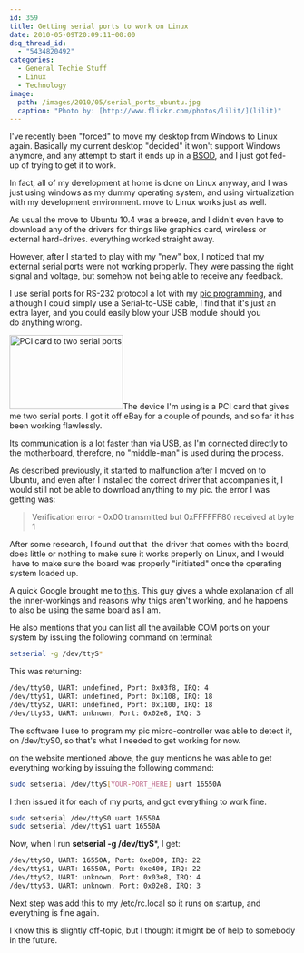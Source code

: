 ```yaml
---
id: 359
title: Getting serial ports to work on Linux
date: 2010-05-09T20:09:11+00:00
dsq_thread_id:
  - "5434820492"
categories:
  - General Techie Stuff
  - Linux
  - Technology
image: 
  path: /images/2010/05/serial_ports_ubuntu.jpg
  caption: "Photo by: [http://www.flickr.com/photos/lilit/](lilit)"
---
```

I've recently been "forced" to move my desktop from Windows to Linux again. Basically my current desktop "decided" it won't support Windows anymore, and any attempt to start it ends up in a <a title="Blue Screen of Death" href="http://en.wikipedia.org/wiki/Blue_Screen_of_Death" target="_blank">BSOD</a>, and I just got fed-up of trying to get it to work.

In fact, all of my development at home is done on Linux anyway, and I was just using windows as my dummy operating system, and using virtualization with my development environment. move to Linux works just as well.

As usual the move to Ubuntu 10.4 was a breeze, and I didn't even have to download any of the drivers for things like graphics card, wireless or external hard-drives. everything worked straight away.

However, after I started to play with my "new" box, I noticed that my external serial ports were not working properly. They were passing the right signal and voltage, but somehow not being able to receive any feedback.

<!--more-->

I use serial ports for RS-232 protocol a lot with my <a title="Pic midrocontroller" href="http://en.wikipedia.org/wiki/PIC_microcontroller" target="_blank">pic programming</a>, and although I could simply use a Serial-to-USB cable, I find that it's just an extra layer, and you could easily blow your USB module should you do anything wrong.

<img class="alignleft" title="PCI card to two serial ports" src="http://files.placona.co.uk/serial_ports_ubuntu/pci_rs232_serial_port_two_com_ports.jpg" alt="PCI card to two serial ports" width="200" height="131" />The device I'm using is a PCI card that gives me two serial ports. I got it off eBay for a couple of pounds, and so far it has been working flawlessly.

Its communication is a lot faster than via USB, as I'm connected directly to the motherboard, therefore, no "middle-man" is used during the process.

As described previously, it started to malfunction after I moved on to Ubuntu, and even after I installed the correct driver that accompanies it, I would still not be able to download anything to my pic. the error I was getting was:

> Verification error - 0x00 transmitted but 0xFFFFFF80 received at byte 1

After some research, I found out that  the driver that comes with the board, does little or nothing to make sure it works properly on Linux, and I would  have to make sure the board was properly "initiated" once the operating system loaded up.

A quick Google brought me to <a title="Getting Serial Port to work under Ubuntu!" href="http://www.electronicsfaq.com/2010/02/getting-serial-port-to-work-under.html" target="_blank">this</a>. This guy gives a whole explanation of all the inner-workings and reasons why thigs aren't working, and he happens to also be using the same board as I am.

He also mentions that you can list all the available COM ports on your system by issuing the following command on terminal:

```bash
setserial -g /dev/ttyS*
```

This was returning:

```bash
/dev/ttyS0, UART: undefined, Port: 0x03f8, IRQ: 4
/dev/ttyS1, UART: undefined, Port: 0x1108, IRQ: 18
/dev/ttyS2, UART: undefined, Port: 0x1100, IRQ: 18
/dev/ttyS3, UART: unknown, Port: 0x02e8, IRQ: 3
```

The software I use to program my pic micro-controller was able to detect it, on /dev/ttyS0, so that's what I needed to get working for now.

on the website mentioned above, the guy mentions he was able to get everything working by issuing the following command:

```bash
sudo setserial /dev/ttyS[YOUR-PORT_HERE] uart 16550A
```

I then issued it for each of my ports, and got everything to work fine.

```bash
sudo setserial /dev/ttyS0 uart 16550A
sudo setserial /dev/ttyS1 uart 16550A
```

Now, when I run **setserial -g /dev/ttyS***, I get:

```bash
/dev/ttyS0, UART: 16550A, Port: 0xe800, IRQ: 22
/dev/ttyS1, UART: 16550A, Port: 0xe400, IRQ: 22
/dev/ttyS2, UART: unknown, Port: 0x03e8, IRQ: 4
/dev/ttyS3, UART: unknown, Port: 0x02e8, IRQ: 3
```

Next step was add this to my /etc/rc.local so it runs on startup, and everything is fine again.

I know this is slightly off-topic, but I thought it might be of help to somebody in the future.
